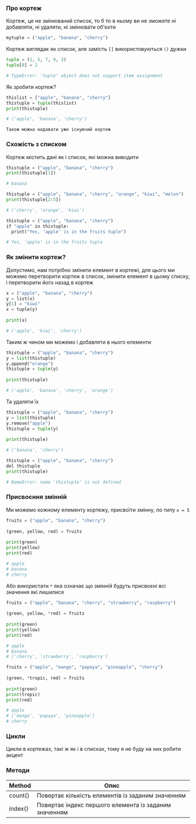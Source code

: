 ### Про кортеж

Кортеж, це не змінюваний список, то б то в ньому ви не зможете ні добавляти, ні удаляти, ні змінювати об'єкти

```python
mytuple = ("apple", "banana", "cherry")
```

Кортеж виглядає як список, але замість `[]` використовуються `()` дужки

```python
tuple = (1, 5, 7, 9, 3)  
tuple[0] = 2

# TypeError: 'tuple' object does not support item assignment
```

Як зробити кортеж?

```python
thislist = ["apple", "banana", "cherry"]
thistuple = tuple(thislist)
print(thistuple)

# ('apple', 'banana', 'cherry')
```

`Також можна надавати уже існуючий кортеж`

### Схожість з списком

Кортеж містить дані як і список, які можна виводити

```python
thistuple = ("apple", "banana", "cherry")  
print(thistuple[1])

# banana
```

```python
thistuple = ("apple", "banana", "cherry", "orange", "kiwi", "melon")  
print(thistuple[2:5])

# ('cherry', 'orange', 'kiwi')
```

```python
thistuple = ("apple", "banana", "cherry")  
if "apple" in thistuple:  
  print("Yes, 'apple' is in the fruits tuple")

# Yes, 'apple' is in the fruits tuple
```

### Як змінити кортеж?

Допустимо, нам потрібно змінити елемент в кортежі, для цього ми можемо перетворити кортеж в список, змінити елемент в цьому списку, і перетворити його назад в кортеж

```python
x = ("apple", "banana", "cherry")  
y = list(x)  
y[1] = "kiwi"  
x = tuple(y)  
  
print(x)

# ('apple', 'kiwi', 'cherry')
```

Таким ж чином ми можемо і добавляти в нього елементи

```python
thistuple = ("apple", "banana", "cherry")  
y = list(thistuple)  
y.append("orange")  
thistuple = tuple(y)  
  
print(thistuple)

# ('apple', 'banana', 'cherry', 'orange')
```

Та удаляти їх

```python
thistuple = ("apple", "banana", "cherry")  
y = list(thistuple)  
y.remove("apple")  
thistuple = tuple(y)  
  
print(thistuple)

# ('banana', 'cherry')
```

```python
thistuple = ("apple", "banana", "cherry")  
del thistuple  
print(thistuple)

# NameError: name 'thistuple' is not defined
```

### Присвоєння змінній

Ми можемо кожному елементу кортежу, присвоїти змінну, по типу `x = 5`

```python
fruits = ("apple", "banana", "cherry")  
  
(green, yellow, red) = fruits  
  
print(green)  
print(yellow)  
print(red)

# apple
# banana
# cherry
```

Або використати `*` яка означає що змінній будуть присвоєні всі значення які лишилися

```python
fruits = ("apple", "banana", "cherry", "strawberry", "raspberry")  
  
(green, yellow, *red) = fruits  
  
print(green)  
print(yellow)  
print(red)

# apple
# banana
# ['cherry', 'strawberry', 'raspberry']
```

```python
fruits = ("apple", "mango", "papaya", "pineapple", "cherry")  
  
(green, *tropic, red) = fruits  
  
print(green)  
print(tropic)  
print(red)

# apple
# ['mango', 'papaya', 'pineapple']
# cherry
```

### Цикли

Цикли в кортежах, такі ж як і в списках, тому я не буду на них робити акцент

### Методи

| Method  | Опис                                                  |
| ------- | ----------------------------------------------------- |
| count() | Повертає кількість елементів із заданим значенням     |
| index() | Повертає індекс першого елемента із заданим значенням |
